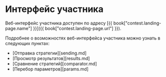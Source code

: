 # Интерфейс участника

Веб-интерфейс участника доступен по адресу [{{ book["contest.landing-page.name"] }}]({{ book["contest.landing-page.url"] }}).

Подробнее о возможностях веб-интерфейса участника можно узнать в следующих пунктах:
  - [Отправка стратегии][sending.md]
  - [Просмотр результатов][results.md]
  - [Сравнение стратегий][comparator.md]
  - [Перебор параметров][params.md]
